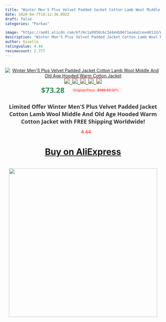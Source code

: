 ```yaml
---
title: "Winter Men'S Plus Velvet Padded Jacket Cotton Lamb Wool Middle And Old Age Hooded Warm Cotton Jacket"
date: 2020-04-7T10:12:36.892Z
draft: false
categories: "Parkas"

image: "https://ae01.alicdn.com/kf/Hc1a9950c6c34444b9671ea4a2cee4812d/Winter-Men-S-Plus-Velvet-Padded-Jacket-Cotton-Lamb-Wool-Middle-And-Old-Age-Hooded-Warm.jpg"
description: "Winter Men'S Plus Velvet Padded Jacket Cotton Lamb Wool Middle And Old Age Hooded Warm Cotton Jacket"
author: Giselle
ratingvalue: 4.44
reviewcount: 2.777
---
```

<br>
<div style="text-align: center;">
<a href="https://s.click.aliexpress.com/e/_AB0yED" target="_blank" rel="nofollow noopener noreferrer"><img alt="Winter Men'S Plus Velvet Padded Jacket Cotton Lamb Wool Middle And Old Age Hooded Warm Cotton Jacket" class="magnifier-image" src="https://ae01.alicdn.com/kf/Hc1a9950c6c34444b9671ea4a2cee4812d/Winter-Men-S-Plus-Velvet-Padded-Jacket-Cotton-Lamb-Wool-Middle-And-Old-Age-Hooded-Warm.jpg_640x640.jpg">
<br>
<img style="border:1px solid salmon" src="https://ae01.alicdn.com/kf/Hc1a9950c6c34444b9671ea4a2cee4812d/Winter-Men-S-Plus-Velvet-Padded-Jacket-Cotton-Lamb-Wool-Middle-And-Old-Age-Hooded-Warm.jpg_120x120.jpg">&nbsp;&nbsp;<img style="border:1px solid salmon" src="https://ae01.alicdn.com/kf/Haae4046fbc0e4aab91598a21885bf28ap/Winter-Men-S-Plus-Velvet-Padded-Jacket-Cotton-Lamb-Wool-Middle-And-Old-Age-Hooded-Warm.jpg_120x120.jpg">&nbsp;&nbsp;<img style="border:1px solid salmon" src="https://ae01.alicdn.com/kf/H7c3cbee17e1745a9bfc4f19e7928b228h/Winter-Men-S-Plus-Velvet-Padded-Jacket-Cotton-Lamb-Wool-Middle-And-Old-Age-Hooded-Warm.jpg_120x120.jpg">&nbsp;&nbsp;<img style="border:1px solid salmon" src="https://ae01.alicdn.com/kf/Had915cd233944a0daf12f08fa14a53bc8/Winter-Men-S-Plus-Velvet-Padded-Jacket-Cotton-Lamb-Wool-Middle-And-Old-Age-Hooded-Warm.jpg_120x120.jpg">&nbsp;&nbsp;<img style="border:1px solid salmon" src="https://ae01.alicdn.com/kf/H66c5d20be89847ab966acc2272f5aed25/Winter-Men-S-Plus-Velvet-Padded-Jacket-Cotton-Lamb-Wool-Middle-And-Old-Age-Hooded-Warm.jpg_120x120.jpg"></a></div><br0>
<div style="text-align: center;"><span style="background-color: white; border: 0px; box-sizing: border-box; color: seagreen; display: inline-block; font-family: &quot;open sans&quot; , &quot;arial&quot; , &quot;helvetica&quot; , sans-serif , &quot;heiti&quot;; font-size: 24px; font-stretch: inherit; font-weight: 700; line-height: inherit; margin: 0px 10px 0px 0px; padding: 0px; vertical-align: middle;">$73.28 </span>
<span style="background: rgb(255 , 241 , 241); border-radius: 3px; border: 0px; box-sizing: border-box; color: #ff4747; display: inline-block; font-family: inherit; font-size: 12px; font-stretch: inherit; font-style: inherit; font-variant: inherit; font-weight: 600; line-height: inherit; margin: 0px; padding: 2px 5px; transform: scale(0.9); vertical-align: middle;">Original Price : <b style="text-decoration: line-through;">$146.55 </b> 50%&nbsp;&nbsp;</span></div>
<h1 style="color: #333333; display: inline-block; font-family: &quot;open sans&quot; , &quot;arial&quot; , &quot;helvetica&quot; , sans-serif , &quot;heiti&quot;; font-size: 18px; font-stretch: inherit; font-weight: 700; text-align: center;">Limited Offer Winter Men'S Plus Velvet Padded Jacket Cotton Lamb Wool Middle And Old Age Hooded Warm Cotton Jacket with FREE Shipping Worldwide!</h1>
<div style="color: #ff4747; text-align: center;">
<img src="https://4.bp.blogspot.com/-M0ZcTcb-5uY/XleCXlxnR4I/AAAAAAAAAEc/OrjgMkXV1oMQFaCRZj5HQwOCBcu3w1FegCPcBGAYYCw/s1600/star.png" style="height: 15px;">&nbsp;<b>4.44</b></div>
<div class="button_cont" align="center"><a class="buynow_a" href="https://s.click.aliexpress.com/e/_AB0yED" target="_blank" rel="nofollow noopener noreferrer"><H1>Buy on AliExpress</H1></a></div><br>
<div class="separator" style="clear: both; text-align: center;">
<img src="https://lh3.googleusercontent.com/-pTy5HemUv9M/XlePHvY0dAI/AAAAAAAAAE4/0nX5iRUoIWY8eMW9Dpxeirr157OZliDIgCLcBGAsYHQ/s1600/badge.gif" width="480">
</div>
